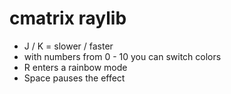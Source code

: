 # cmatrix raylib
- J / K = slower / faster
- with numbers from 0 - 10 you can switch colors
- R enters a rainbow mode 
- Space pauses the effect
